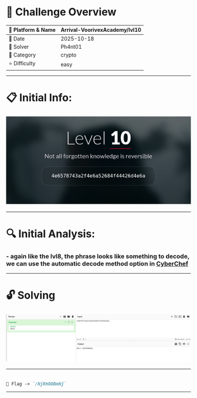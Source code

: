 #  📌 Challenge Overview

| 🧩 Platform & Name | Arrival-VoorivexAcademy/lvl10 |
| ------------------- | ------------------------------- |
| 📅 Date             | 2025-10-18 |
| 👾 Solver           | Ph4nt01 |
| 🔰 Category         | crypto |
| ⭐ Difficulty        | easy |

---

# 📋 Initial Info:

### ![img](./imgs/lvl10.png)

---

# 🔍 Initial Analysis:

### - again like the lvl8, the phrase looks like something to decode, we can use the automatic decode method option in [CyberChef](https://gchq.github.io/CyberChef/)

---

# 🔓 Solving

###  ![](./imgs/lvl10-1.png)

---

```markdown

🚩 Flag -> `/NjRhODBmNj`

```

---
